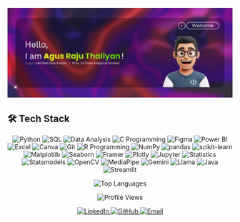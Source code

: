 <!-- <h1 align="left">👋 Hi there, I'm Agus Raju Thaliyan!</h1> -->

<!-- <div align="center">
  <blockquote style="font-size: 1.25em; font-style: italic; color: #555; max-width: 600px; border-left: 4px solid #007bff; padding-left: 16px; margin: 20px auto;">
    "Turning data into insights, one algorithm at a time."
  </blockquote>
  
  <img src="https://img.shields.io/badge/-Turning%20data%20into%20insights%2C%20one%20algorithm%20at%20a%20time.-blue?style=for-the-badge&labelColor=black" alt="Quote Badge">
</div> -->

![](Resources/banner.png)

<!-- <div align="center">
 <table>
  <tr>
    <td align="center" valign="top">
      <img src="https://img.icons8.com/color/48/000000/graduation-cap.png" width="40" height="40" alt="Education"/> <br/>
      <b>M.Sc. Computer Science</b> <br/>
      (Data Analytics)
    </td>
    <td align="center" valign="top">
      <img src="https://img.icons8.com/color/48/000000/internship.png" width="40" height="40" alt="Experience"/> <br/>
      <b>Ex-Business Development Intern</b> <br/>
      <a href="https://www.cppr.in/" target="_blank">@ CPPR</a>
    </td>
    <td align="center" valign="top">
      <img src="https://img.icons8.com/color/48/000000/combo-chart.png" width="40" height="40" alt="Interests"/> <br/>
      <b>Passionate About</b> <br/>
      Data Analysis,<br/>Machine Learning,<br/>& Visualization
    </td>
    <td align="center" valign="top">
      <img src="https://img.icons8.com/color/48/000000/google-logo.png" width="40" height="40" alt="Certification"/> <br/>
      <b>Google Certified Data Analyst</b> <br/>
      <a href="https://www.coursera.org/account/accomplishments/specialization/P27HT7MPS05N" target="_blank">View Certificate</a>
    </td>
  </tr>
 </table>
</div> -->

## 🛠️ **Tech Stack**


<p align="center">
  <img src="https://img.shields.io/badge/Python-3670A0?style=for-the-badge&logo=python&logoColor=white" alt="Python" />
  <img src="https://img.shields.io/badge/SQL-F80000?style=for-the-badge&logo=oracle&logoColor=white" alt="SQL" />
  <img src="https://img.shields.io/badge/Data%20Analysis-4CAF50?style=for-the-badge&logo=tableau&logoColor=white" alt="Data Analysis" />
  <img src="https://img.shields.io/badge/C%20Programming-FFC107?style=for-the-badge&logo=c&logoColor=white" alt="C Programming" />
  <img src="https://img.shields.io/badge/Figma-C5CAE9?style=for-the-badge&logo=figma&logoColor=white" alt="Figma" />
  <img src="https://img.shields.io/badge/Power%20BI-FFEB3B?style=for-the-badge&logo=power-bi&logoColor=white" alt="Power BI" />
  <img src="https://img.shields.io/badge/Excel-007BFF?style=for-the-badge&logo=microsoft-excel&logoColor=white" alt="Excel" />
  <img src="https://img.shields.io/badge/Canva-E91E63?style=for-the-badge&logo=canva&logoColor=white" alt="Canva" />
  <img src="https://img.shields.io/badge/Git-2C3E55?style=for-the-badge&logo=git&logoColor=white" alt="Git" />
  <img src="https://img.shields.io/badge/R-276DC3?style=for-the-badge&logo=r&logoColor=white" alt="R Programming" />
  <img src="https://img.shields.io/badge/NumPy-013243?style=for-the-badge&logo=numpy&logoColor=white" alt="NumPy" />
  <img src="https://img.shields.io/badge/pandas-150458?style=for-the-badge&logo=pandas&logoColor=white" alt="pandas" />
  <img src="https://img.shields.io/badge/scikit%20learn-F7931E?style=for-the-badge&logo=scikit-learn&logoColor=white" alt="scikit-learn" />
  <img src="https://img.shields.io/badge/Matplotlib-11557C?style=for-the-badge&logo=matplotlib&logoColor=white" alt="Matplotlib" />
  <img src="https://img.shields.io/badge/Seaborn-008B8B?style=for-the-badge&logo=seaborn&logoColor=white" alt="Seaborn" />
  <img src="https://img.shields.io/badge/Framer-7C3AED?style=for-the-badge&logo=framer&logoColor=white" alt="Framer" />
  <img src="https://img.shields.io/badge/Plotly-3F4F75?style=for-the-badge&logo=plotly&logoColor=white" alt="Plotly" />
  <img src="https://img.shields.io/badge/Jupyter-F37626?style=for-the-badge&logo=jupyter&logoColor=white" alt="Jupyter" />
  <img src="https://img.shields.io/badge/Statistics-00897B?style=for-the-badge&logo=statistics&logoColor=white" alt="Statistics" />
  <img src="https://img.shields.io/badge/Statsmodels-512DA8?style=for-the-badge&logo=statsmodels&logoColor=white" alt="Statsmodels" />
  <img src="https://img.shields.io/badge/OpenCV-5C3EE8?style=for-the-badge&logo=opencv&logoColor=white" alt="OpenCV" />
  <img src="https://img.shields.io/badge/MediaPipe-2196F3?style=for-the-badge&logo=google&logoColor=white" alt="MediaPipe" />
  <img src="https://img.shields.io/badge/Gemini-8D6CFF?style=for-the-badge&logo=google&logoColor=white" alt="Gemini" />
  <img src="https://img.shields.io/badge/Llama-FF6F00?style=for-the-badge&logo=llama&logoColor=white" alt="Llama" />
  <img src="https://img.shields.io/badge/Java-007396?style=for-the-badge&logo=java&logoColor=white" alt="Java" />
  <img src="https://img.shields.io/badge/Streamlit-FF4B4B?style=for-the-badge&logo=streamlit&logoColor=white" alt="Streamlit" />
</p>
<!-- ## 📊 **GitHub Stats** -->

<div align="center">

  ![Top Languages](https://github-readme-stats.vercel.app/api/top-langs/?username=agusrajuthaliyan&layout=compact&theme=kacho_gashades-of-purple)

</div>

<!-- ## 📫 **Let's Connect** -->



<p align="center">
  <img src="https://komarev.com/ghpvc/?username=agusrajuthaliyan&color=27B67C&style=for-the-badge&label=Profile Views" alt="Profile Views" />
</p>


<p align="center">
  <a href="https://www.linkedin.com/in/agusrajuthaliyan/">
    <img src="https://skillicons.dev/icons?i=linkedin&size=48" alt="LinkedIn" />
  </a>
  <a href="https://github.com/agusrajuthaliyan">
    <img src="https://skillicons.dev/icons?i=github&size=48" alt="GitHub" />
  </a>
  <a href="mailto:agusraju43@gmail.com">
    <img src="https://skillicons.dev/icons?i=gmail&size=48" alt="Email" />
  </a>
</p>